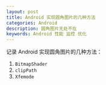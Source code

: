 ```yaml
---
layout: post
title: Android 实现圆角图片的几种方法
categories: Android
description: 圆角图片无处不在
keywords: Android 性能 监控 优化
---
```


记录 Android 实现圆角图片的几种方法：

1. ``BitmapShader``
2. ``clipPath``
3. ``Xfemode``